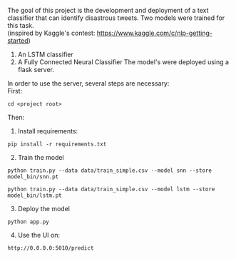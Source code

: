 The goal of this project is the development and deployment of a text classifier that can identify disastrous tweets. Two models were trained for this task.\
(inspired by Kaggle's contest: https://www.kaggle.com/c/nlp-getting-started)
1. An LSTM classifier
2. A Fully Connected Neural Classifier
The model's were deployed using a flask server.

In order to use the server, several steps are necessary:\
First:
```
cd <project root>
```
Then:
1. Install requirements:
```
pip install -r requirements.txt
```

2. Train the model
```
python train.py --data data/train_simple.csv --model snn --store model_bin/snn.pt

python train.py --data data/train_simple.csv --model lstm --store model_bin/lstm.pt
```

3. Deploy the model
```
python app.py
```
4. Use the UI on:
```
http://0.0.0.0:5010/predict
```
